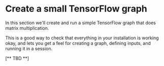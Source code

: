 
# Create a small TensorFlow graph

In this section we'll create and run a simple TensorFlow graph that does matrix multiplication.

This is a good way to check that everything in your installation is working okay, and lets you get a feel for creating a graph, defining inputs, and running it in a session.

[** TBD **]

